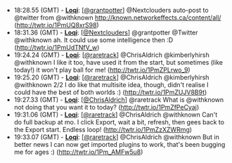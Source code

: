 * <a id="18:28.55">18:28.55 (GMT)</a> - __[Loqi](https://github.com/Loqi)__: [<a href="https://twitter.com/grantpotter">@grantpotter</a>] @Nextclouders auto-post to @twitter from @withknown http://known.networkeffects.ca/content/all/ (http://twtr.io/1PmUQ8xrS98)
* <a id="18:31.36">18:31.36 (GMT)</a> - __[Loqi](https://github.com/Loqi)__: [<a href="https://twitter.com/Nextclouders">@Nextclouders</a>] @grantpotter @Twitter @withknown ah. It could use some intelligence then :D (http://twtr.io/1PmUdTNfV_w)
* <a id="19:24.24">19:24.24 (GMT)</a> - __[Loqi](https://github.com/Loqi)__: [<a href="https://twitter.com/raretrack">@raretrack</a>] @ChrisAldrich @kimberlyhirsh @withknown I like it too, have used it from the start, but sometimes (like today!) it won't play ball for me! (http://twtr.io/1PmZPLrwo_9)
* <a id="19:25.20">19:25.20 (GMT)</a> - __[Loqi](https://github.com/Loqi)__: [<a href="https://twitter.com/raretrack">@raretrack</a>] @ChrisAldrich @kimberlyhirsh @withknown 2/2 I do like that multisite idea, though, didn't realise I could have the best of both worlds :) (http://twtr.io/1PmZUJV8B9t)
* <a id="19:27.33">19:27.33 (GMT)</a> - __[Loqi](https://github.com/Loqi)__: [<a href="https://twitter.com/ChrisAldrich">@ChrisAldrich</a>] @raretrack What is @withknown not doing that you want it to today? (http://twtr.io/1PmZfPeCyaj)
* <a id="19:31.06">19:31.06 (GMT)</a> - __[Loqi](https://github.com/Loqi)__: [<a href="https://twitter.com/raretrack">@raretrack</a>] @ChrisAldrich @withknown Can't do full backup at mo. I click Export, wait a bit, refresh, then gees back to the Export start. Endless loop! (http://twtr.io/1PmZzXZWRmg)
* <a id="19:33.07">19:33.07 (GMT)</a> - __[Loqi](https://github.com/Loqi)__: [<a href="https://twitter.com/raretrack">@raretrack</a>] @ChrisAldrich @withknown But in better news I can now get imported plugins to work, that's been bugging me for ages :) (http://twtr.io/1Pm_AMFw5u8)
